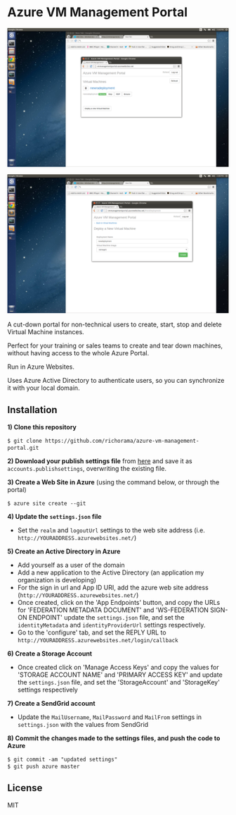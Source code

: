 # Azure VM Management Portal

![List of Virtual Machines](images/current-deployments.png)

![List of Virtual Machines](images/new-deployment.png)

A cut-down portal for non-technical users to create, start, stop and delete Virtual Machine instances.

Perfect for your training or sales teams to create and tear down machines, without having access to the whole Azure Portal.

Run in Azure Websites.

Uses Azure Active Directory to authenticate users, so you can synchronize it with your local domain.




## Installation

__1) Clone this repository__

```
$ git clone https://github.com/richorama/azure-vm-management-portal.git

```

__2) Download your publish settings file__ from [here](http://go.microsoft.com/fwlink/?LinkId=254432) and save it as `accounts.publishsettings`, overwriting the existing file.

__3) Create a Web Site in Azure__ (using the command below, or through the portal)

```
$ azure site create --git
```

__4) Update the `settings.json` file__ 

* Set the `realm` and `logoutUrl` settings to the web site address (i.e. `http://YOURADDRESS.azurewebsites.net/`)

__5) Create an Active Directory in Azure__

* Add yourself as a user of the domain
* Add a new application to the Active Directory (an application my organization is developing)
* For the sign in url and App ID URI, add the azure web site address (`http://YOURADDRESS.azurewebsites.net/`)
* Once created, click on the 'App Endpoints' button, and copy the URLs for 'FEDERATION METADATA DOCUMENT' and 'WS-FEDERATION SIGN-ON ENDPOINT' update the `settings.json` file, and set the `identityMetadata` and `identityProviderUrl` settings respectively.
* Go to the 'configure' tab, and set the REPLY URL to `http://YOURADDRESS.azurewebsites.net/login/callback`

__6) Create a Storage Account__

* Once created click on 'Manage Access Keys' and copy the values for 'STORAGE ACCOUNT NAME' and 'PRIMARY ACCESS KEY' and update the `settings.json` file, and set the 'StorageAccount' and 'StorageKey' settings respectively

__7) Create a SendGrid account__

* Update the `MailUsername`, `MailPassword` and `MailFrom` settings in `settings.json` with the values from SendGrid

__8) Commit the changes made to the settings files, and push the code to Azure__

```
$ git commit -am "updated settings"
$ git push azure master
```

## License

MIT